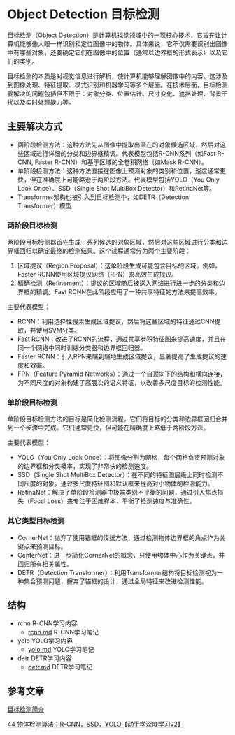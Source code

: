 # Object Detection 目标检测

目标检测（Object Detection）是计算机视觉领域中的一项核心技术，它旨在让计算机能够像人眼一样识别和定位图像中的物体。具体来说，它不仅需要识别出图像中有哪些对象，还要确定它们在图像中的位置（通常以边界框的形式表示）以及它们的类别。

目标检测的本质是对视觉信息进行解析，使计算机能够理解图像中的内容。这涉及到图像处理、特征提取、模式识别和机器学习等多个层面。在技术层面，目标检测要解决的问题包括但不限于：对象分类、位置估计、尺寸变化、遮挡处理、背景干扰以及实时处理能力等。

## 主要解决方式

- 两阶段检测方法：这种方法先从图像中提取出潜在的对象候选区域，然后对这些区域进行详细的分类和边界框精调。代表模型包括R-CNN系列（如Fast R-CNN, Faster R-CNN）和基于区域的全卷积网络（如Mask R-CNN）。
- 单阶段检测方法：这种方法直接在图像上预测对象的类别和位置，速度通常更快，但在准确度上可能略逊于两阶段方法。代表模型包括YOLO（You Only Look Once）、SSD（Single Shot MultiBox Detector）和RetinaNet等。
- Transformer架构也被引入到目标检测中，如DETR（Detection Transformer）模型

### 两阶段目标检测

两阶段目标检测器首先生成一系列候选的对象区域，然后对这些区域进行分类和边界框回归以确定最终的检测结果。这个过程通常分为两个主要阶段：

1. 区域提议（Region Proposal）：这单阶段生成可能包含目标的区域。例如，Faster RCNN使用区域提议网络（RPN）来高效生成提议。
2. 精确检测（Refinement）：提议的区域随后被送入网络进行进一步的分类和边界框的精调。Fast RCNN在此阶段应用了一种共享特征的方法来提高效率。

主要代表模型：
- RCNN：利用选择性搜索生成区域提议，然后将这些区域的特征通过CNN提取，并使用SVM分类。
- Fast RCNN：改进了RCNN的流程，通过共享卷积特征图来提高速度，并且在同一个网络中同时训练分类器和边界框回归器。
- Faster RCNN：引入RPN来端到端地生成区域提议，显著提高了生成提议的速度和效率。
- FPN（Feature Pyramid Networks）：通过一个自顶向下的结构和横向连接，为不同尺度的对象构建了高层次的语义特征，以改善多尺度目标的检测性能。

### 单阶段目标检测

单阶段目标检测方法的目标是简化检测流程，它们将目标的分类和边界框回归合并到一个步骤中完成。它们通常更快，但可能在精确度上略低于两阶段方法。

主要代表模型：
- YOLO（You Only Look Once）：将图像分割为网格，每个网格负责预测对象的边界框和分类概率，实现了非常快的检测速度。
- SSD（Single Shot MultiBox Detector）：在不同的特征图层级上同时检测不同尺度的对象，通过多尺度特征图和默认框来提高对小物体的检测能力。
- RetinaNet：解决了单阶段检测器中极端类别不平衡的问题，通过引入焦点损失（Focal Loss）来专注于困难样本，平衡了检测速度与准确性。

### 其它类型目标检测
- CornerNet：抛弃了使用锚框的传统方法，通过检测物体边界框的角点作为关键点来预测目标。
- CenterNet：进一步简化CornerNet的概念，只使用物体中心作为关键点，并回归所有相关属性。
- DETR（Detection Transformer）：利用Transformer结构将目标检测视为一种集合预测问题，摒弃了锚框的设计，通过全局特征来改进检测性能。

## 结构

- rcnn R-CNN学习内容
  - [rcnn.md](./rcnn/rcnn.md) R-CNN学习笔记
- yolo YOLO学习内容
  - [yolo.md](./yolo/yolo.md) YOLO学习笔记
- detr DETR学习内容
  - [detr.md](../../transformer/detr/detr.md) DETR学习笔记

## 参考文章

[目标检测简介](https://blog.csdn.net/qq_31463571/article/details/134692319)

[44 物体检测算法：R-CNN，SSD，YOLO【动手学深度学习v2】](https://www.bilibili.com/video/BV1Db4y1C71g)